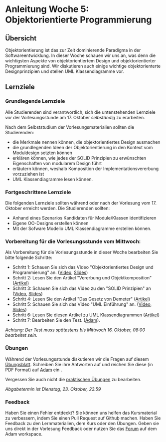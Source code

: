 # Anleitung Woche 5: Objektorientierte Programmierung

## Übersicht

Objektorientierung ist das zur Zeit dominierende Paradigma in der Softwareentwicklung. 
In dieser Woche schauen wir uns an, was denn die wichtigsten Aspekte von objektorientiertem Design und objektorientierter Programmierung sind. 
Wir diskutieren auch einige wichtige objektorienterte Designprinzipien und stellen UML Klassendiagramme vor. 


## Lernziele

### Grundlegende Lernziele

Alle Studierenden sind verantwortlich, sich die untenstehenden Lernziele *vor* der Vorlesungsstunde am 17. Oktober *selbständig* zu erarbeiten.

 Nach dem Selbststudium der Vorlesungsmaterialien sollten die Studierenden:
 - die Merkmale nennen können, die objektorientiertes Design ausmachen
 - die grundlegenden Ideen der Objektorientierung in den Kontext vom Moduldesign setzten können
 - erklären können, wie jedes der SOLID Prinzipien zu erwünschten Eigenschaften von modularem Design führt
 - erläutern können, weshalb Komposition der Implementationsvererbung vorzuziehen ist
 - UML Klassendiagramme lesen können.
 
 
### Fortgeschrittene Lernziele


Die folgenden Lernziele sollten während oder nach der Vorlesung vom 17. Oktober erreicht werden. Die Studierenden sollten:
- Anhand eines Szenarios Kandidaten für Module/Klassen identifizieren
- Eigene OO-Designs erstellen können
- Mit der Sofware Modelio UML Klassendiagramme erstellen können.



### Vorbereitung für die Vorlesungsstunde vom Mittwoch:

Als Vorbereitung für die Vorlesungsstunde in dieser Woche bearbeiten Sie bitte folgende Schritte:

* Schritt 1: Schauen Sie sich das Video "Objektorientiertes Design und Programmierung" an.  ([Video](https://drive.switch.ch/index.php/s/eJBmEDAAkhwTUO1), [Slides](./slides/oo-design.html))
* Schritt 2: Lesen Sie den Artikel "Vererbung und Objektkomposition" ([Artikel](./articles/oo-composition-vs-inheritance.html))
* Schritt 3: Schauen Sie sich das Video zu den "SOLID Prinzipien" an ([Video](https://drive.switch.ch/index.php/s/QSMeFeYbs7Hpfky), [Slides](./slides/oo-solid.html))
* Schritt 4: Lesen Sie den Artikel "Das Gesetz von Demeter" ([Artikel](http://prinzipien-der-softwaretechnik.blogspot.com/2013/06/das-gesetz-von-demeter.html))
* Schritt 5: Schauen Sie sich das Video "UML Einführung" an. ([Video](https://drive.switch.ch/index.php/s/Was9xtou8E5cHvH), [Slides](./slides/uml-static.html))
* Schritt 6: Lesen Sie diesen Artikel zu UML Klassendiagrammen ([Artikel](https://www.ibm.com/developerworks/rational/library/content/RationalEdge/sep04/bell/))
* Schritt 7: Bearbeiten Sie den Test. ([Adam](https://adam.unibas.ch/goto_adam_tst_706003.html)). 

*Achtung: Der Test muss spätestens bis Mittwoch 16. Oktober, 08:00 bearbeitet sein.*
  

### Übungen
Während der Vorlesungsstunde diskutieren wir die Fragen auf diesem [Übungsblatt](./exercises/theory-exercises.html). 
Schreiben Sie ihre Antworten auf und reichen Sie diese (in PDF Format) auf [Adam]((https://adam.unibas.ch/goto_adam_exc_706020.html)) ein .

Vergessen Sie auch nicht die [praktischen Übungen](./exercises/practical-exercises.html) zu bearbeiten.

*Abgabetermin ist Dienstag, 23. Oktober, 23.59*

### Feedback

Haben Sie einen Fehler entdeckt? Sie können uns helfen das Kursmaterial zu verbessern, indem Sie einen Pull Request auf Github machen. 
Haben Sie Feedback zu den Lernmaterialien, dem Kurs oder den Übungen. Geben sie uns direkt in der Vorlesung Feedback oder nutzen Sie das [Forum](https://adam.unibas.ch/goto_adam_frm_700919.html) auf dem Adam workspace.
